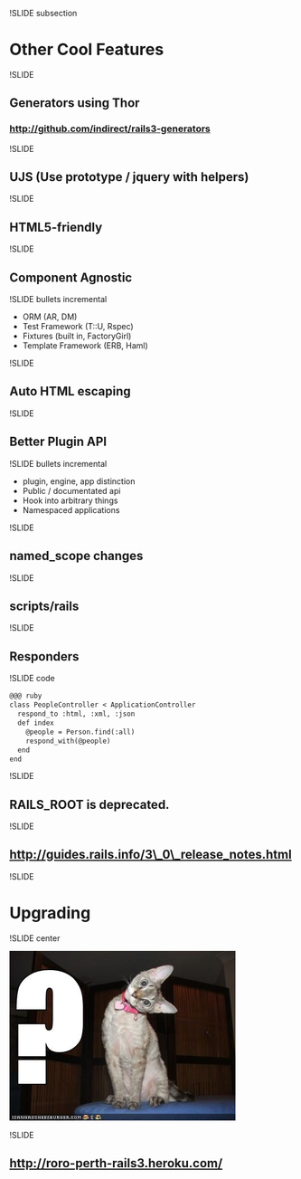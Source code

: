 !SLIDE subsection

# Other Cool Features #

!SLIDE

## Generators using Thor ##
### http://github.com/indirect/rails3-generators ###

!SLIDE

## UJS (Use prototype / jquery with helpers) ##

!SLIDE

## HTML5-friendly ##

!SLIDE

## Component Agnostic ##

!SLIDE bullets incremental

* ORM (AR, DM)
* Test Framework (T::U, Rspec)
* Fixtures (built in, FactoryGirl)
* Template Framework (ERB, Haml)

!SLIDE

## Auto HTML escaping ##

!SLIDE

## Better Plugin API ##

!SLIDE bullets incremental

* plugin, engine, app distinction
* Public / documentated api
* Hook into arbitrary things
* Namespaced applications

!SLIDE

## named\_scope changes ##

!SLIDE

## scripts/rails ##

!SLIDE

## Responders ##

!SLIDE code

    @@@ ruby
    class PeopleController < ApplicationController
      respond_to :html, :xml, :json
      def index
        @people = Person.find(:all)
        respond_with(@people)
      end
    end

!SLIDE

## RAILS\_ROOT is deprecated. ##

!SLIDE

## http://guides.rails.info/3\_0\_release_notes.html ##

!SLIDE

# Upgrading #

!SLIDE center

![Questions?](lolcats-funny-pictures-questionmark.jpg)

!SLIDE

## http://roro-perth-rails3.heroku.com/ ##